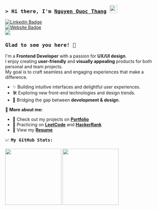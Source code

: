### <samp>&gt; Hi there, I'm <a href="https://www.quocthang.tech/" target="_blank">Nguyen Quoc Thang</a> <img src="https://media.giphy.com/media/hvRJCLFzcasrR4ia7z/giphy.gif" width="25"> </samp>  

[![Linkedin Badge](https://img.shields.io/badge/-LinkedIn-0e76a8?style=flat-square&logo=Linkedin&logoColor=white)](https://www.linkedin.com/in/nguyenquocthang/)  
[![Website Badge](https://img.shields.io/badge/Website-3b5998?style=flat-square&logo=google-chrome&logoColor=white)](https://www.quocthang.tech/)  
![](https://komarev.com/ghpvc/?username=nguynqthawq&label=Profile%20views&color=0e75b6&style=flat)  

### <samp>Glad to see you here! 🚀</samp>  

I'm a **Frontend Developer** with a passion for **UX/UI design**.  
I enjoy creating **user-friendly** and **visually appealing** products for both personal and team projects.  
My goal is to craft seamless and engaging experiences that make a difference.  

- ✨ Building intuitive interfaces and delightful user experiences.  
- 🛠 Exploring new front-end technologies and design trends.  
- 🎨 Bridging the gap between **development & design**.  

📌 **More about me:**  
- 🚀 Check out my projects on **[Portfolio](https://www.quocthang.tech/)**  
- 🎯 Practicing on **[LeetCode](https://leetcode.com/u/nguyqthanq/)** and **[HackerRank](https://www.hackerrank.com/profile/h22521337)**  
- 📄 View my **[Resume](https://drive.google.com/file/d/1uDlGJWDmgicRpDCXyV47lG7CuIleXA8S/view?usp=drive_link)**  

📈 **<samp>My GitHub Stats:**

<p>
  <img height="180em" src="https://github-readme-stats.vercel.app/api?username=nquynqthanq&show_icons=true&hide_border=true&&count_private=true&include_all_commits=true&theme=transparent&include_orgs=true" />
  <img height="180em" src="https://github-readme-stats.vercel.app/api/top-langs/?username=nquynqthanq&show_icons=true&hide_border=true&layout=compact&langs_count=10&theme=transparent&include_orgs=true&exclude_repo=Facial-expression-recognition-through-Portrait-Images,CS114.O11-22521145,CS114.O11-FinalProject,katalon-testops"/>
</p>

<!--START_SECTION:SHOW_OS-->
<!--END_SECTION:SHOW_OS-->